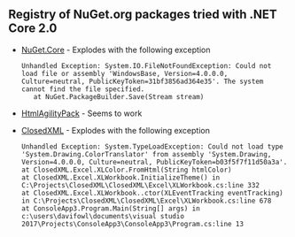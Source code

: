 ## Registry of NuGet.org packages tried with .NET Core 2.0

- [NuGet.Core](https://www.nuget.org/packages/nuget.core/) - Explodes with the following exception

    ```
    Unhandled Exception: System.IO.FileNotFoundException: Could not load file or assembly 'WindowsBase, Version=4.0.0.0, Culture=neutral, PublicKeyToken=31bf3856ad364e35'. The system cannot find the file specified.
       at NuGet.PackageBuilder.Save(Stream stream)
    ```

- [HtmlAgilityPack](https://www.nuget.org/packages/HtmlAgilityPack/) - Seems to work
- [ClosedXML](https://www.nuget.org/packages/ClosedXML/) - Explodes with the following exception

   ```
   Unhandled Exception: System.TypeLoadException: Could not load type 'System.Drawing.ColorTranslator' from assembly 'System.Drawing, Version=4.0.0.0, Culture=neutral, PublicKeyToken=b03f5f7f11d50a3a'.
   at ClosedXML.Excel.XLColor.FromHtml(String htmlColor)
   at ClosedXML.Excel.XLWorkbook.InitializeTheme() in C:\Projects\ClosedXML\ClosedXML\Excel\XLWorkbook.cs:line 332
   at ClosedXML.Excel.XLWorkbook..ctor(XLEventTracking eventTracking) in C:\Projects\ClosedXML\ClosedXML\Excel\XLWorkbook.cs:line 678
   at ConsoleApp3.Program.Main(String[] args) in c:\users\davifowl\documents\visual studio 2017\Projects\ConsoleApp3\ConsoleApp3\Program.cs:line 13
   ```
